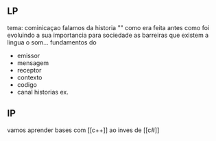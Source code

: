 ## LP
tema: cominicaçao 
falamos da historia "" 
  como era feita antes
  como foi evoluindo
a sua importancia para sociedade 
as barreiras que existem 
    a lingua
     o som...
fundamentos do
- emissor 
- mensagem 
- receptor 
- contexto
- codigo
- canal
historias ex.

## IP
vamos aprender bases com [[c++]] ao inves de [[c#]]